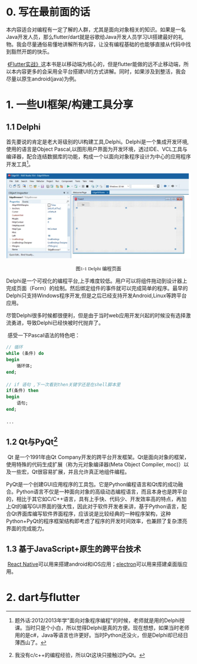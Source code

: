 # 0. 写在最前面的话

​		本内容适合对编程有一定了解的人群，尤其是面向对象相关的知识。如果是一名Java开发人员，那么flutter/dart就是谷歌给Java开发人员学习UI搭建最好的礼物。我会尽量通俗易懂地讲解所有内容，让没有编程基础的也能够直接从代码中找到豁然开朗的快乐。

​		[《Flutter实战》](https://book.flutterchina.club/)这本书是以移动端为核心的，但是flutter能做的远不止移动端，所以本内容更多的会采用全平台搭建UI的方式讲解。同时，如果涉及到整活，我会尽量以原生android(java)为例。

# 1. 一些UI框架/构建工具分享

## 1.1 Delphi

​		首先要说的肯定是老大哥级别的UI构建工具,Delphi。Delphi是一个集成开发环境,使用的语言是Object Pascal,以图形用户界面为开发环境，透过IDE、VCL工具与编译器，配合连结数据库的功能，构成一个以面向对象程序设计为中心的应用程序开发工具[^1]。

![image-20220405121050630](../images/image-20220405121050630.png)

<center><font size=2 face="Times">图1-1 Delphi 编程页面</font></center>

​		Delphi是一个可视化的编程平台,上手难度较低。用户可以将组件拖动到设计器上完成页面（Form）的绘制。然后绑定组件的事件就可以完成简单的程序。最早的Delphi只支持Windows程序开发,但是之后已经支持开发Android,Linux等跨平台应用。

​		尽管Delphi很多时候都很便利，但是由于当时web应用开发兴起的时候没有选择激流勇进，导致Delphi已经快被时代抛弃了。

​		感受一下Pascal语法的特色吧：

```pascal
// 循环
while (条件) do
begin
	循环体;
end;

// if 语句 ,下一次看到then关键字还是在shell脚本里
if(条件) then
begin
	语句;
end;

...
```



## 1.2 Qt与PyQt[^2]

​		Qt 是一个1991年由Qt Company开发的跨平台开发框架。Qt是面向对象的框架，使用特殊的代码生成扩展（称为元对象编译器(Meta Object Compiler, moc)）以及一些宏，Qt很容易扩展，并且允许真正地组件编程。

​		PyQt是一个创建GUI应用程序的工具包。它是Python编程语言和Qt库的成功融合。Python语言不仅是一种面向对象的高级动态编程语言，而且本身也是跨平台的，相比于其它如C/C++语言，具有上手快、代码少、开发效率高的特点，再加上Qt的编写GUI界面的强大性，因此对于软件开发者来讲，基于Python语言，配合Qt界面库编写软件界面程序，应该说是比较经典的一种程序架构，这种Python+PyQt的程序框架结构即考虑了程序的开发时间效率，也兼顾了复杂漂亮界面的完成能力。

## 1.3 基于JavaScript+原生的跨平台技术

​		[React Native](https://github.com/facebook/react-native)可以用来搭建android和iOS应用；[electron](https://github.com/electron/electron)可以用来搭建桌面版应用。

# 2. dart与flutter





[^1]: 题外话:2012/2013年学"面向对象程序编程"的时候，老师就是用的Delphi授课。当时只是个小白，所以觉得Delphi是真的方便。现在想想，如果当时老师用的是c#，Java等语言也许更好。当时Python还没火，但是Delphi却已经日薄西山了。
[^2]: 我没有c/c++的编程经验，所以Qt这块只接触过PyQt。